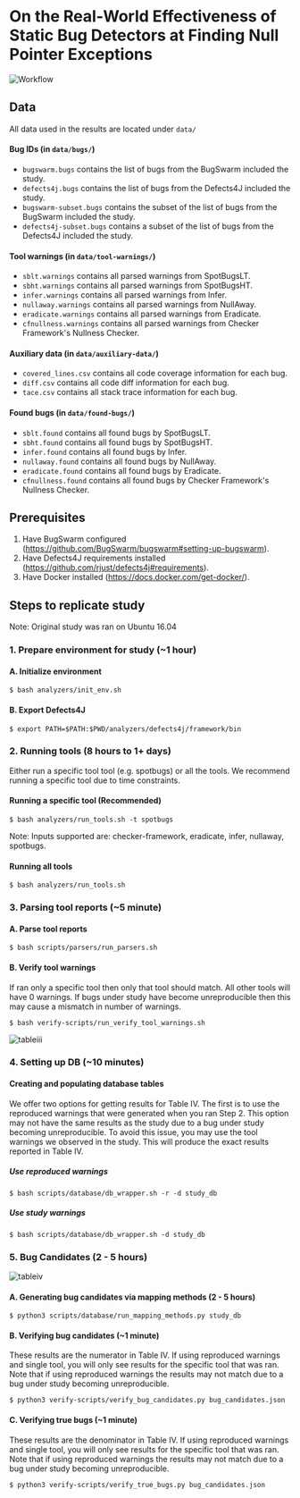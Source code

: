 # On the Real-World Effectiveness of Static Bug Detectors at Finding Null Pointer Exceptions
![Workflow](https://github.com/ucd-plse/Static-Bug-Detectors-ASE-Artifact/blob/main/workflow-not-transparent.png)
## Data
All data used in the results are located under `data/`
#### Bug IDs (in `data/bugs/`)
* `bugswarm.bugs` contains the list of bugs from the BugSwarm included the study.
* `defects4j.bugs` contains the list of bugs from the Defects4J included the study.
* `bugswarm-subset.bugs` contains the subset of the list of bugs from the BugSwarm included the study.
* `defects4j-subset.bugs` contains a subset of the list of bugs from the Defects4J included the study.
#### Tool warnings (in `data/tool-warnings/`)
* `sblt.warnings` contains all parsed warnings from SpotBugsLT.
* `sbht.warnings` contains all parsed warnings from SpotBugsHT.
* `infer.warnings` contains all parsed warnings from Infer.
* `nullaway.warnings` contains all parsed warnings from NullAway.
* `eradicate.warnings` contains all parsed warnings from Eradicate.
* `cfnullness.warnings` contains all parsed warnings from Checker Framework's Nullness Checker.
#### Auxiliary data (in `data/auxiliary-data/`)
* `covered_lines.csv` contains all code coverage information for each bug.
* `diff.csv` contains all code diff information for each bug.
* `tace.csv` contains all stack trace information for each bug.
#### Found bugs (in `data/found-bugs/`)
* `sblt.found` contains all found bugs by SpotBugsLT.
* `sbht.found` contains all found bugs by SpotBugsHT.
* `infer.found` contains all found bugs by Infer.
* `nullaway.found` contains all found bugs by NullAway.
* `eradicate.found` contains all found bugs by Eradicate.
* `cfnullness.found` contains all found bugs by Checker Framework's Nullness Checker.
## Prerequisites
1. Have BugSwarm configured (https://github.com/BugSwarm/bugswarm#setting-up-bugswarm).
2. Have Defects4J requirements installed (https://github.com/rjust/defects4j#requirements).
3. Have Docker installed (https://docs.docker.com/get-docker/).
## Steps to replicate study
Note: Original study was ran on Ubuntu 16.04
### 1. Prepare environment for study (~1 hour)
#### A. Initialize environment
```
$ bash analyzers/init_env.sh
```
#### B. Export Defects4J
```
$ export PATH=$PATH:$PWD/analyzers/defects4j/framework/bin
```
### 2. Running tools (8 hours to 1+ days)
Either run a specific tool tool (e.g. spotbugs) or all the tools. We recommend running a specific tool due to time constraints.
#### Running a specific tool (Recommended)
```
$ bash analyzers/run_tools.sh -t spotbugs
```
Note: Inputs supported are: checker-framework, eradicate, infer, nullaway, spotbugs.
#### Running all tools
```
$ bash analyzers/run_tools.sh
```

### 3. Parsing tool reports (~5 minute)
#### A. Parse tool reports
```
$ bash scripts/parsers/run_parsers.sh
```
#### B. Verify tool warnings
If ran only a specific tool then only that tool should match. All other tools will have 0 warnings. If bugs under study have become unreproducible then this may cause a mismatch in number of warnings.
```
$ bash verify-scripts/run_verify_tool_warnings.sh
```
![tableiii](https://github.com/ucd-plse/Static-Bug-Detectors-ASE-Artifact/blob/main/tableiii.PNG)
### 4. Setting up DB (~10 minutes)
#### Creating and populating database tables
We offer two options for getting results for Table IV. The first is to use the reproduced warnings that were generated when you ran Step 2. This option may not have the same results as the study due to a bug under study becoming unreproducible. To avoid this issue, you may use the tool warnings we observed in the study. This will produce the exact results reported in Table IV.
##### Use reproduced warnings
```
$ bash scripts/database/db_wrapper.sh -r -d study_db
```
##### Use study warnings
```
$ bash scripts/database/db_wrapper.sh -d study_db
```
### 5. Bug Candidates (2 - 5 hours)
![tableiv](https://github.com/ucd-plse/Static-Bug-Detectors-ASE-Artifact/blob/main/tableiv.PNG)
#### A. Generating bug candidates via mapping methods (2 - 5 hours)
```
$ python3 scripts/database/run_mapping_methods.py study_db
```
#### B. Verifying bug candidates (~1 minute)
These results are the numerator in Table IV. If using reproduced warnings and single tool, you will only see results for the specific tool that was ran. Note that if using reproduced warnings the results may not match due to a bug under study becoming unreproducible.
```
$ python3 verify-scripts/verify_bug_candidates.py bug_candidates.json
```
#### C. Verifying true bugs (~1 minute)
These results are the denominator in Table IV. If using reproduced warnings and single tool, you will only see results for the specific tool that was ran. Note that if using reproduced warnings the results may not match due to a bug under study becoming unreproducible.
```
$ python3 verify-scripts/verify_true_bugs.py bug_candidates.json
```
